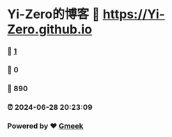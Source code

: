 # Yi-Zero的博客 :link: https://Yi-Zero.github.io 
### :page_facing_up: [1](https://Yi-Zero.github.io/tag.html) 
### :speech_balloon: 0 
### :hibiscus: 890 
### :alarm_clock: 2024-06-28 20:23:09 
### Powered by :heart: [Gmeek](https://github.com/Meekdai/Gmeek)
